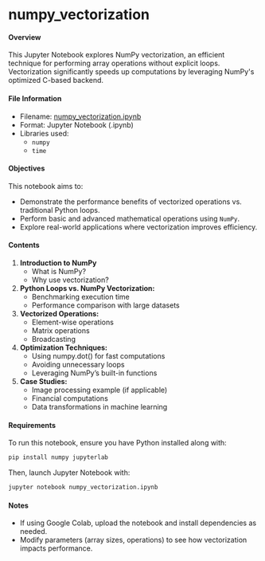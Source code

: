 # numpy_vectorization
#### Overview
This Jupyter Notebook explores NumPy vectorization, an efficient technique for performing array operations without explicit loops. Vectorization significantly speeds up computations by leveraging NumPy's optimized C-based backend.
#### File Information
- Filename: [numpy_vectorization.ipynb](https://github.com/tamunoWoks/numpy_vectorization/blob/main/numpy_vectorization.ipynb)
- Format: Jupyter Notebook (.ipynb)
- Libraries used:
  - `numpy`
  - `time`
#### Objectives
This notebook aims to:
- Demonstrate the performance benefits of vectorized operations vs. traditional Python loops.
- Perform basic and advanced mathematical operations using `NumPy`.
- Explore real-world applications where vectorization improves efficiency.
#### Contents
1. **Introduction to NumPy**
    - What is NumPy?
    - Why use vectorization?
2. **Python Loops vs. NumPy Vectorization:**
    - Benchmarking execution time
    - Performance comparison with large datasets
3. **Vectorized Operations:**
    - Element-wise operations
    - Matrix operations
    - Broadcasting
4. **Optimization Techniques:**
    - Using numpy.dot() for fast computations
    - Avoiding unnecessary loops
    - Leveraging NumPy’s built-in functions
6. **Case Studies:**
    - Image processing example (if applicable)
    - Financial computations
    - Data transformations in machine learning
#### Requirements
To run this notebook, ensure you have Python installed along with:
```bash
pip install numpy jupyterlab
```
Then, launch Jupyter Notebook with:
```bash
jupyter notebook numpy_vectorization.ipynb
```
#### Notes
- If using Google Colab, upload the notebook and install dependencies as needed.
- Modify parameters (array sizes, operations) to see how vectorization impacts performance.
